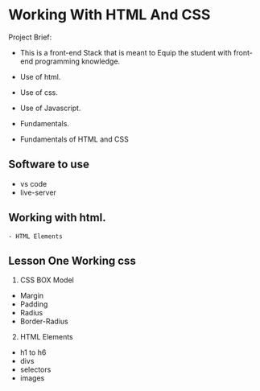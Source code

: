 # Working With HTML And CSS
  Project Brief:
- This is a front-end Stack that is meant to Equip the student with front-end programming knowledge.
- Use of html.
- Use of css.
- Use of Javascript.
- Fundamentals.

- Fundamentals of HTML and CSS
## Software to use
- vs code
- live-server

## Working with html.
    - HTML Elements
## Lesson One Working css 
1. CSS BOX Model
- Margin
- Padding
- Radius
- Border-Radius

2. HTML Elements
- h1 to h6
- divs
- selectors
- images
